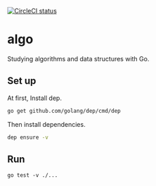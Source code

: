 [![CircleCI status](https://img.shields.io/circleci/project/oinume/algo.svg)](https://circleci.com/gh/oinume/algo)

# algo
Studying algorithms and data structures with Go.

## Set up

At first, Install dep.

```bash
go get github.com/golang/dep/cmd/dep
```

Then install dependencies.

```bash
dep ensure -v
```

## Run

```
go test -v ./...
```
